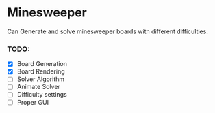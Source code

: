 # Minesweeper

Can Generate and solve minesweeper boards with different difficulties.

### TODO:
- [X] Board Generation
- [X] Board Rendering
- [ ] Solver Algorithm
- [ ] Animate Solver
- [ ] Difficulty settings
- [ ] Proper GUI
